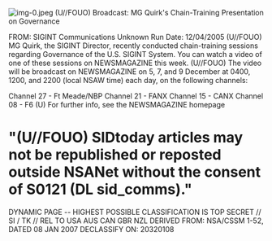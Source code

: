 ![img-0.jpeg](img-0.jpeg)
(U//FOUO) Broadcast: MG Quirk's Chain-Training Presentation on Governance

FROM: SIGINT Communications
Unknown
Run Date: 12/04/2005
(U//FOUO) MG Quirk, the SIGINT Director, recently conducted chain-training sessions regarding Governance of the U.S. SIGINT System. You can watch a video of one of these sessions on NEWSMAGAZINE this week.
(U//FOUO) The video will be broadcast on NEWSMAGAZINE on 5, 7, and 9 December at 0400, 1200, and 2200 (local NSAW time) each day, on the following channels:

Channel 27 - Ft Meade/NBP
Channel 21 - FANX
Channel 15 - CANX
Channel 08 - F6
(U) For further info, see the NEWSMAGAZINE homepage

# "(U//FOUO) SIDtoday articles may not be republished or reposted outside NSANet without the consent of S0121 (DL sid_comms)." 

DYNAMIC PAGE -- HIGHEST POSSIBLE CLASSIFICATION IS TOP SECRET // SI / TK // REL TO USA AUS CAN GBR NZL DERIVED FROM: NSA/CSSM 1-52, DATED 08 JAN 2007 DECLASSIFY ON: 20320108
